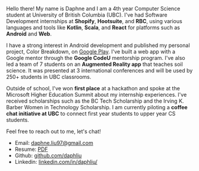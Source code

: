 Hello there! My name is Daphne and I am a 4th year Computer Science student at University of British Columbia (UBC). I've had Software Development internships at **Shopify**, **Hootsuite**, and **RBC**, using various languages and tools like **Kotlin**, **Scala**, and **React** for platforms such as **Android** and **Web**.

I have a strong interest in Android development and published my personal project, Color Breakdown, on [Google Play]((https://play.google.com/store/apps/details?id=com.tigerxdaphne.colorbreakdown)). I've built a web app with a Google mentor through the **Google CodeU** mentorship program. I've also led a team of 7 students on an **Augmented Reality app** that teaches soil science. It was presented at 3 international conferences and will be used by 250+ students in UBC classrooms. 

Outside of school, I've won **first place** at a hackathon and spoke at the Microsoft Higher Education Summit about my internship experiences. I've received scholarships such as the BC Tech Scholarship and the Irving K. Barber Women in Technology Scholarship. I am currently piloting a **coffee chat initiative at UBC** to connect first year students to upper year CS students.

Feel free to reach out to me, let's chat! 
- Email: [daphne.liu97@gmail.com](mailto:daphne.liu97@gmail.com)
- Resume: [PDF](Daphne_Liu_Resume.pdf)
- Github: [github.com/daphliu](https://github.com/daphliu)
- Linkedin: [linkedin.com/in/daphliu/](https://www.linkedin.com/in/daphliu/)